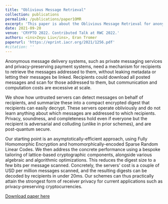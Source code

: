 ```yaml
---
title: "Oblivious Message Retrieval"
collection: publications
permalink: /publications/paper1OMR
excerpt: 'This paper is about the Oblivious Message Retrieval for anonymous message delivery systems, such as private messaging services and privacy-preserving payment systems, need a mechanism for recipients to retrieve the messages addressed to them, without leaking metadata or letting their messages be linked.'
date: 2021-09-20
venue: 'CRYPTO 2022. Contributed Talk at RWC 2022.'
authors: <ins>Zeyu Liu</ins>, Eran Tromer
paperurl: 'https://eprint.iacr.org/2021/1256.pdf'
#citation: ''
---
```

Anonymous message delivery systems, such as private messaging services and privacy-preserving payment systems, need a mechanism for recipients to retrieve the messages addressed to them, without leaking metadata or letting their messages be linked. Recipients could download all posted messages and scan for those addressed to them, but communication and computation costs are excessive at scale.

We show how untrusted servers can detect messages on behalf of recipients, and summarize these into a compact encrypted digest that recipients can easily decrypt. These servers operate obliviously and do not learn anything about which messages are addressed to which recipients. Privacy, soundness, and completeness hold even if everyone but the recipient is adversarial and colluding (unlike in prior schemes), and are post-quantum secure.

Our starting point is an asymptotically-efficient approach, using Fully Homomorphic Encryption and homomorphically-encoded Sparse Random Linear Codes. We then address the concrete performance using a bespoke tailoring of lattice-based cryptographic components, alongside various algebraic and algorithmic optimizations. This reduces the digest size to a few bits per message scanned. Concretely, the servers' cost is a couple of USD per million messages scanned, and the resulting digests can be decoded by recipients in under 20ms. Our schemes can thus practically attain the strongest form of receiver privacy for current applications such as privacy-preserving cryptocurrencies.

[Download paper here](https://eprint.iacr.org/2021/1256.pdf)